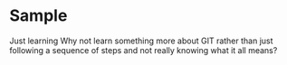 # Sample
Just learning
Why not learn something more about GIT rather than just following a sequence of steps and not really knowing what it all means?
